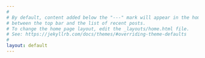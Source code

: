 ```yaml
---
#
# By default, content added below the "---" mark will appear in the home page
# between the top bar and the list of recent posts.
# To change the home page layout, edit the _layouts/home.html file.
# See: https://jekyllrb.com/docs/themes/#overriding-theme-defaults
#
layout: default
---
```


<body>
  <script>
    document.addEventListener("DOMContentLoaded", function () {
    document.title = "Cameron Lowry";
    });
  </script>
</body>